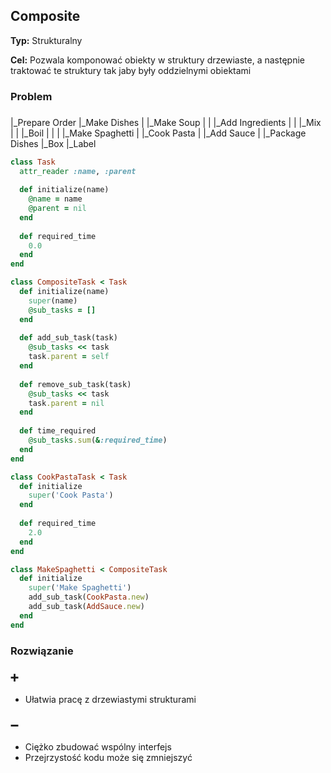 ## Composite

**Typ:** Strukturalny

**Cel:** Pozwala komponować obiekty w struktury drzewiaste, a następnie traktować te struktury tak jaby były oddzielnymi obiektami

### Problem

###
|_Prepare Order
  |_Make Dishes
  | |_Make Soup
  | | |_Add Ingredients
  | | |_Mix
  | | |_Boil
  | |
  | |_Make Spaghetti
  |  |_Cook Pasta
  |  |_Add Sauce
  | 
  |_Package Dishes
    |_Box
    |_Label

``` Ruby
class Task
  attr_reader :name, :parent
  
  def initialize(name)
    @name = name
    @parent = nil
  end
  
  def required_time
    0.0
  end
end

class CompositeTask < Task
  def initialize(name)
    super(name)
    @sub_tasks = []
  end
  
  def add_sub_task(task)
    @sub_tasks << task
    task.parent = self
  end
  
  def remove_sub_task(task)
    @sub_tasks << task
    task.parent = nil
  end
  
  def time_required
    @sub_tasks.sum(&:required_time)
  end
end

class CookPastaTask < Task
  def initialize
    super('Cook Pasta')
  end
  
  def required_time
    2.0
  end
end

class MakeSpaghetti < CompositeTask
  def initialize
    super('Make Spaghetti')
    add_sub_task(CookPasta.new)
    add_sub_task(AddSauce.new)
  end
end
```
### Rozwiązanie

### ➕
- Ułatwia pracę z drzewiastymi strukturami

### ➖
- Ciężko zbudować wspólny interfejs
- Przejrzystość kodu może się zmniejszyć
